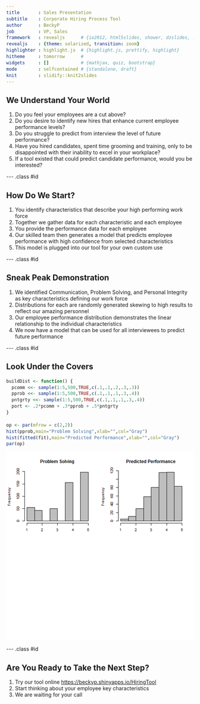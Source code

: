 ```yaml
---
title       : Sales Presentation
subtitle    : Corporate Hiring Process Tool
author      : BeckyP
job         : VP, Sales
framework   : revealjs      # {io2012, html5slides, shower, dzslides, ...}
revealjs    : {theme: solarized, transition: zoom}
highlighter : highlight.js  # {highlight.js, prettify, highlight}
hitheme     : tomorrow      # 
widgets     : []            # {mathjax, quiz, bootstrap}
mode        : selfcontained # {standalone, draft}
knit        : slidify::knit2slides
---
```


## We Understand Your World

1. Do you feel your employees are a cut above?
2. Do you desire to identify new hires that enhance current employee performance levels? 
3. Do you struggle to predict from interview the level of future performance?
4. Have you hired candidates, spent time grooming and training, only to be disappointed with their inability to excel in your workplace?
5. If a tool existed that could predict candidate performance, would you be interested?

--- .class #id 

## How Do We Start?

1. You identify characteristics that describe your high performing work force
2. Together we gather data for each characteristic and each employee
3. You provide the performance data for each employee
4. Our skilled team then generates a model that predicts employee performance with high confidence from selected characteristics
5. This model is plugged into our tool for your own custom use

--- .class #id 

## Sneak Peak Demonstration

1. We identified Communication, Problem Solving, and Personal Integrity as key characteristics defining our work force
2. Distributions for each are randomly generated skewing to high results to reflect our amazing personnel 
3. Our employee performance distribution demonstrates the linear relationship to the individual characteristics
4. We now have a model that can be used for all interviewees to predict future performance


--- .class #id 

## Look Under the Covers


```r
buildDist <- function() {
  pcomm <<- sample(1:5,500,TRUE,c(.1,.1,.2,.3,.3))
  pprob <<- sample(1:5,500,TRUE,c(.1,.1,.1,.3,.4))
  pntgrty <<- sample(1:5,500,TRUE,c(.1,.1,.1,.3,.4))
  port <- .2*pcomm + .3*pprob + .5*pntgrty
}

op <- par(mfrow = c(2,2))
hist(pprob,main="Problem Solving",xlab="",col="Gray")
hist(fitted(fit),main="Predicted Performance",xlab="",col="Gray")
par(op)
```

![plot of chunk unnamed-chunk-1](assets/fig/unnamed-chunk-1-1.png) 

--- .class #id 

## Are You Ready to Take the Next Step?

1. Try our tool online https://beckyp.shinyapps.io/HiringTool  
2. Start thinking about your employee key characteristics
3. We are waiting for your call
